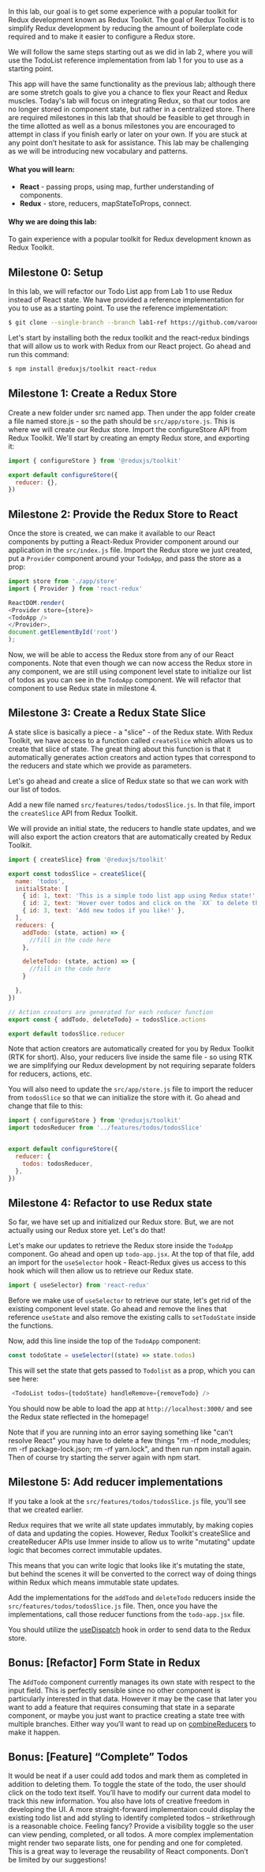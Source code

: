 In this lab, our goal is to get some experience with a popular toolkit for Redux development known as Redux Toolkit.  The goal of Redux Toolkit is to simplify Redux development by reducing the amount of boilerplate code required and to make it easier to configure a Redux store.

 We will follow the same steps starting out as we did in lab 2, where you will use the TodoList reference implementation from lab 1 for you to use as a starting point. 

This app will have the same functionality as the previous lab; although there are some stretch goals to give you a chance to flex your React and Redux muscles. Today's lab will focus on integrating Redux, so that our todos are no longer stored in component state, but rather in a centralized store. There are required milestones in this lab that should be feasible to get through in the time allotted as well as a bonus milestones you are encouraged to attempt in class if you finish early or later on your own. If you are stuck at any point don’t hesitate to ask for assistance. This lab may be challenging as we will be introducing new vocabulary and patterns.  



#### What you will learn:
* **React** - passing props, using map, further understanding of components.
* **Redux** - store, reducers, mapStateToProps, connect. 

#### Why we are doing this lab:
To gain experience with a popular toolkit for Redux development known as Redux Toolkit. 

## Milestone 0: Setup

In this lab, we will refactor our Todo List app from Lab 1 to use Redux instead of React state. We have provided a reference implementation for you to use as a starting point. To use the reference implementation:

```bash
$ git clone --single-branch --branch lab1-ref https://github.com/varoonsahgal/rrf-todo.git
```

Let's start by installing both the redux toolkit and the react-redux bindings that will allow us to work with Redux from our React project.  Go ahead and run this command:

```bash
$ npm install @reduxjs/toolkit react-redux
```


## Milestone 1: Create a Redux Store

Create a new folder under src named app.  Then under the app folder create a file named store.js - so the path should be `src/app/store.js`.  This is where we will create our Redux store. Import the configureStore API from Redux Toolkit. We'll start by creating an empty Redux store, and exporting it:


```js
import { configureStore } from '@reduxjs/toolkit'

export default configureStore({
  reducer: {},
})
```


## Milestone 2: Provide the Redux Store to React

Once the store is created, we can make it available to our React components by putting a React-Redux Provider component around our application in the `src/index.js` file. Import the Redux store we just created, put a `Provider` component around your `TodoApp`, and pass the store as a prop:


```js
import store from './app/store'
import { Provider } from 'react-redux'

ReactDOM.render(
<Provider store={store}>
<TodoApp />
</Provider>, 
document.getElementById('root')
);
```

Now, we will be able to access the Redux store from any of our React components.  Note that even though we can now access the Redux store in any component, we are still using component level state to initialize our list of todos as you can see in the `TodoApp` component.  We will refactor that component to use Redux state in milestone 4.


## Milestone 3: Create a Redux State Slice

A state slice is basically a piece - a "slice" - of the Redux state.  With Redux Toolkit, we have access to a function called `createSlice` which allows us to create that slice of state.  The great thing about this function is that it  automatically generates action creators and action types that correspond to the reducers and state which we provide as parameters. 

Let's go ahead and create a slice of Redux state so that we can work with our list of todos.

Add a new file named `src/features/todos/todosSlice.js`. In that file, import the `createSlice` API from Redux Toolkit.

We will provide an initial state, the reducers to handle state updates, and we will also export the action creators that are automatically created by Redux Toolkit.  

```js
import { createSlice} from '@reduxjs/toolkit'

export const todosSlice = createSlice({
  name: 'todos',
  initialState: [
    { id: 1, text: 'This is a simple todo list app using Redux state!' },
    { id: 2, text: 'Hover over todos and click on the `XX` to delete them!' },
    { id: 3, text: 'Add new todos if you like!' },
  ],
  reducers: {
    addTodo: (state, action) => {
      //fill in the code here
    },

    deleteTodo: (state, action) => {
      //fill in the code here
    }

  },
})

// Action creators are generated for each reducer function
export const { addTodo, deleteTodo} = todosSlice.actions

export default todosSlice.reducer
```

Note that action creators are automatically created for you by Redux Toolkit (RTK for short).  Also, your reducers live inside the same file - so using RTK we are simplifying our Redux development by not requiring separate folders for reducers, actions, etc.

You will also need to update the `src/app/store.js` file to import the reducer from `todosSlice` so that we can initialize the store with it.  Go ahead and change that file to this:

```js
import { configureStore } from '@reduxjs/toolkit'
import todosReducer from '../features/todos/todosSlice'


export default configureStore({
  reducer: {  
    todos: todosReducer,
  },  
})
```

## Milestone 4: Refactor to use Redux state
So far, we have set up and initialized our Redux store.  But, we are not actually using our Redux store yet.  Let's do that!

Let's make our updates to retrieve the Redux store inside the `TodoApp` component.  Go ahead and open up `todo-app.jsx`.  At the top of that file, add an import for the `useSelector` hook - React-Redux gives us access to this hook which will then allow us to retrieve our Redux state.

```js
import { useSelector} from 'react-redux'
```

Before we make use of `useSelector` to retrieve our state, let's get rid of the existing component level state.  Go ahead and remove the lines that reference `useState` and also remove the existing calls to `setTodoState` inside the functions.  

Now, add this line inside the top of the `TodoApp` component:

```js
const todoState = useSelector((state) => state.todos)
```

This will set the state that gets passed to `Todolist` as a prop, which you can see here:

```js
 <TodoList todos={todoState} handleRemove={removeTodo} />
```

You should now be able to load the app at `http://localhost:3000/` and see the Redux state reflected in the homepage!

Note that if you are running into an error saying something like "can't resolve React" you may have to delete a few things "rm -rf node_modules; rm -rf package-lock.json; rm -rf yarn.lock", and then run npm install again.  Then of course try starting the server again with npm start.


## Milestone 5: Add reducer implementations

If you take a look at the `src/features/todos/todosSlice.js` file, you'll see that we created earlier.

Redux requires that we write all state updates immutably, by making copies of data and updating the copies. However, Redux Toolkit's createSlice and createReducer APIs use Immer inside to allow us to write "mutating" update logic that becomes correct immutable updates.  

This means that you can write logic that looks like it's mutating the state, but behind the scenes it will be converted to the correct way of doing things within Redux which means immutable state updates.

Add the implementations for the `addTodo` and `deleteTodo` reducers inside the `src/features/todos/todosSlice.js` file. Then, once you have the implementations, call those reducer functions from the `todo-app.jsx` file.

You should utilize the [useDispatch](https://react-redux.js.org/api/hooks#usedispatch) hook in order to send data to the Redux store.


## Bonus: [Refactor] Form State in Redux

The `AddTodo` component currently manages its own state with respect to the input field. This is perfectly sensible since no other component is particularly interested in that data. However it may be the case that later you want to add a feature that requires consuming that state in a separate component, or maybe you just want to practice creating a state tree with multiple branches. Either way you’ll want to read up on [combineReducers](https://redux.js.org/api/combinereducers) to make it happen.

## Bonus: [Feature] “Complete” Todos

It would be neat if a user could add todos and mark them as completed in addition to deleting them. To toggle the state of the todo, the user should click on the todo text itself. You’ll have to modify our current data model to track this new information. You also have lots of creative freedom in developing the UI. A more straight-forward implementaion could display the existing todo list and add styling to identify completed todos – strikethrough is a reasonable choice. Feeling fancy? Provide a visibility toggle so the user can view pending, completed, or all todos. A more complex implementation might render two separate lists, one for pending and one for completed. This is a great way to leverage the reusability of React components. Don’t be limited by our suggestions!


